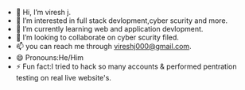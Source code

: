 - 👋 Hi, I’m viresh j.
- 👀 I’m interested in full stack devlopment,cyber scurity and more.
- 🌱 I’m currently learning web and application devlopment.
- 💞️ I’m looking to collaborate on cyber scurity filed.
- 📫 you can reach me through vireshj000@gmail.com.
- 😄 Pronouns:He/Him
- ⚡ Fun fact:I tried to hack so many accounts & performed pentration testing on real live website's.

<!---
viresh j/viresh j is a ✨ special ✨ repository because its `README.md` (this file) appears on your GitHub profile.
You can click the Preview link to take a look at your changes.
--->
